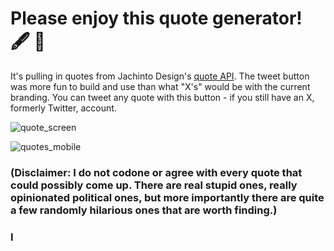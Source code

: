 # Please enjoy this quote generator! :fountain_pen: :game_die:
It's pulling in quotes from Jachinto Design's [quote API](https://jacintodesign.github.io/quotes-api/data/quotes.json). The tweet button was more fun to build and use than what "X's" would be with the current branding. You can tweet any quote with this button - if you still have an X, formerly Twitter, account. 

![quote_screen](https://github.com/audreyclarkdev/quote-generator-9000/assets/37598784/8edb2bf8-e874-43b1-a250-07912ded5001)

![quotes_mobile](https://github.com/audreyclarkdev/quote-generator-9000/assets/37598784/3f9c1241-c522-4163-9db0-a9c668fcf46c)

### (**Disclaimer:** I do not codone or agree with every quote that could possibly come up. There are real stupid ones, really opinionated political ones, but **more importantly there are quite a few randomly hilarious ones that are worth finding.**)
### I 
